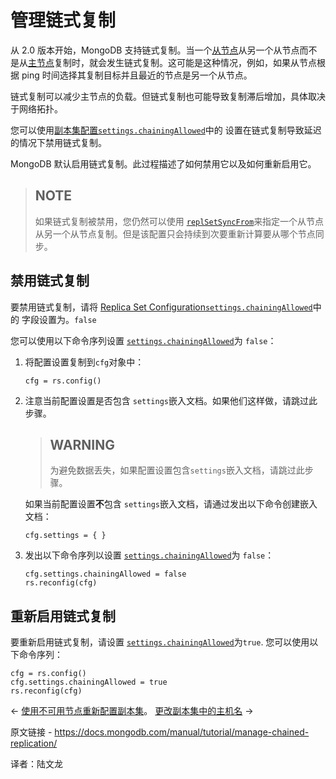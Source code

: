 # 管理链式复制

从 2.0 版本开始，MongoDB 支持链式复制。当一个[从节点](https://www.mongodb.com/docs/manual/reference/glossary/#std-term-secondary)从另一个从节点而不是从[主节点](https://www.mongodb.com/docs/manual/reference/glossary/#std-term-primary)复制时，就会发生链式复制。这可能是这种情况，例如，如果从节点根据 ping 时间选择其复制目标并且最近的节点是另一个从节点。

链式复制可以减少主节点的负载。但链式复制也可能导致复制滞后增加，具体取决于网络拓扑。

您可以使用[副本集配置](https://www.mongodb.com/docs/manual/reference/replica-configuration/)[`settings.chainingAllowed`](https://www.mongodb.com/docs/manual/reference/replica-configuration/#mongodb-rsconf-rsconf.settings.chainingAllowed)中的 设置在链式复制导致延迟的情况下禁用链式复制。

MongoDB 默认启用链式复制。此过程描述了如何禁用它以及如何重新启用它。

>## NOTE
>
>如果链式复制被禁用，您仍然可以使用 [`replSetSyncFrom`](https://www.mongodb.com/docs/manual/reference/command/replSetSyncFrom/#mongodb-dbcommand-dbcmd.replSetSyncFrom)来指定一个从节点从另一个从节点复制。但是该配置只会持续到次要重新计算要从哪个节点同步。



## 禁用链式复制

要禁用链式复制，请将 [Replica Set Configuration](https://www.mongodb.com/docs/manual/reference/replica-configuration/)[`settings.chainingAllowed`](https://www.mongodb.com/docs/manual/reference/replica-configuration/#mongodb-rsconf-rsconf.settings.chainingAllowed)中的 字段设置为。`false`

您可以使用以下命令序列设置 [`settings.chainingAllowed`](https://www.mongodb.com/docs/manual/reference/replica-configuration/#mongodb-rsconf-rsconf.settings.chainingAllowed)为 `false`：

1. 将配置设置复制到`cfg`对象中：

   ```
   cfg = rs.config()
   ```

   

2. 注意当前配置设置是否包含 `settings`嵌入文档。如果他们这样做，请跳过此步骤。

   

   >## WARNING
   >
   >为避免数据丢失，如果配置设置包含`settings`嵌入文档，请跳过此步骤。

   

   如果当前配置设置**不**包含 `settings`嵌入文档，请通过发出以下命令创建嵌入文档：

   ```
   cfg.settings = { }
   ```

   

3. 发出以下命令序列以设置 [`settings.chainingAllowed`](https://www.mongodb.com/docs/manual/reference/replica-configuration/#mongodb-rsconf-rsconf.settings.chainingAllowed)为 `false`：

   ```
   cfg.settings.chainingAllowed = false
   rs.reconfig(cfg)
   ```

   

## 重新启用链式复制

要重新启用链式复制，请设置 [`settings.chainingAllowed`](https://www.mongodb.com/docs/manual/reference/replica-configuration/#mongodb-rsconf-rsconf.settings.chainingAllowed)为`true`. 您可以使用以下命令序列：

```
cfg = rs.config()
cfg.settings.chainingAllowed = true
rs.reconfig(cfg)
```



←  [使用不可用节点重新配置副本集](https://www.mongodb.com/docs/manual/tutorial/reconfigure-replica-set-with-unavailable-members/)。                [更改副本集中的主机名](https://www.mongodb.com/docs/manual/tutorial/change-hostnames-in-a-replica-set/) →	

原文链接 - https://docs.mongodb.com/manual/tutorial/manage-chained-replication/ 

译者：陆文龙

